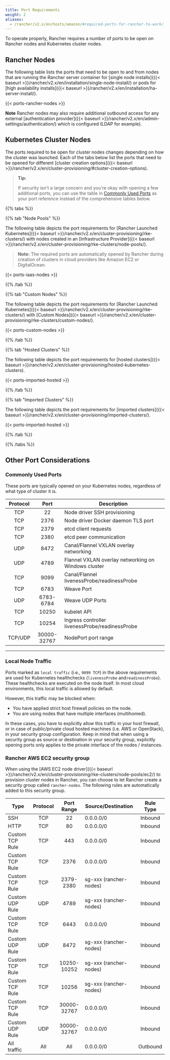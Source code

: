 ```yaml
---
title: Port Requirements
weight: 2
aliases:
  - /rancher/v2.x/en/hosts/amazon/#required-ports-for-rancher-to-work/
---
```


To operate properly, Rancher requires a number of ports to be open on Rancher nodes and Kubernetes cluster nodes.

## Rancher Nodes

The following table lists the ports that need to be open to and from nodes that are running the Rancher server container for [single node installs]({{< baseurl >}}/rancher/v2.x/en/installation/single-node-install/) or pods for [high availability installs]({{< baseurl >}}/rancher/v2.x/en/installation/ha-server-install/).

{{< ports-rancher-nodes >}}

**Note** Rancher nodes may also require additional outbound access for any external [authentication provider]({{< baseurl >}}/rancher/v2.x/en/admin-settings/authentication/) which is configured (LDAP for example).

## Kubernetes Cluster Nodes

The ports required to be open for cluster nodes changes depending on how the cluster was launched. Each of the tabs below list the ports that need to be opened for different [cluster creation options]({{< baseurl >}}/rancher/v2.x/en/cluster-provisioning/#cluster-creation-options).

>**Tip:**
>
>If security isn't a large concern and you're okay with opening a few additional ports, you can use the table in [Commonly Used Ports](#commonly-used-ports) as your port reference instead of the comprehensive tables below.

{{% tabs %}}

{{% tab "Node Pools" %}}

The following table depicts the port requirements for [Rancher Launched Kubernetes]({{< baseurl >}}/rancher/v2.x/en/cluster-provisioning/rke-clusters/) with nodes created in an [Infrastructure Provider]({{< baseurl >}}/rancher/v2.x/en/cluster-provisioning/rke-clusters/node-pools/).

>**Note:**
>The required ports are automatically opened by Rancher during creation of clusters in cloud providers like Amazon EC2 or DigitalOcean.

{{< ports-iaas-nodes >}}

{{% /tab %}}

{{% tab "Custom Nodes" %}}

The following table depicts the port requirements for [Rancher Launched Kubernetes]({{< baseurl >}}/rancher/v2.x/en/cluster-provisioning/rke-clusters/) with [Custom Nodes]({{< baseurl >}}/rancher/v2.x/en/cluster-provisioning/rke-clusters/custom-nodes/).

{{< ports-custom-nodes >}}

{{% /tab %}}

{{% tab "Hosted Clusters" %}}

The following table depicts the port requirements for [hosted clusters]({{< baseurl >}}/rancher/v2.x/en/cluster-provisioning/hosted-kubernetes-clusters).

{{< ports-imported-hosted >}}

{{% /tab %}}

{{% tab "Imported Clusters" %}}

The following table depicts the port requirements for [imported clusters]({{< baseurl >}}/rancher/v2.x/en/cluster-provisioning/imported-clusters/).

{{< ports-imported-hosted >}}

{{% /tab %}}

{{% /tabs %}}


## Other Port Considerations

### Commonly Used Ports

These ports are typically opened on your Kubernetes nodes, regardless of what type of cluster it is.

| Protocol 	|       Port       	| Description                                     	|
|:--------:	|:----------------:	|-------------------------------------------------	|
|    TCP   	|        22        	| Node driver SSH provisioning                    	|
|    TCP   	|       2376       	| Node driver Docker daemon TLS port              	|
|    TCP   	|       2379       	| etcd client requests                           	|
|    TCP   	|       2380       	| etcd peer communication                         	|
|    UDP   	|       8472       	| Canal/Flannel VXLAN overlay networking          	|
|    UDP   	|       4789       	| Flannel VXLAN overlay networking on Windows cluster |
|    TCP   	|       9099       	| Canal/Flannel livenessProbe/readinessProbe      	|
|    TCP   	|       6783       	| Weave Port      	|
|    UDP   	|       6783-6784   | Weave UDP Ports      	|
|    TCP   	|       10250      	| kubelet API                                     	|
|    TCP   	|       10254      	| Ingress controller livenessProbe/readinessProbe 	|
| TCP/UDP  	| 30000-</br>32767 	| NodePort port range                             	|

----

### Local Node Traffic

Ports marked as `local traffic` (i.e., `9099 TCP`) in the above requirements are used for Kubernetes healthchecks (`livenessProbe` and`readinessProbe`).
These healthchecks are executed on the node itself. In most cloud environments, this local traffic is allowed by default.

However, this traffic may be blocked when:

- You have applied strict host firewall policies on the node.
- You are using nodes that have multiple interfaces (multihomed).

In these cases, you have to explicitly allow this traffic in your host firewall, or in case of public/private cloud hosted machines (i.e. AWS or OpenStack), in your security group configuration. Keep in mind that when using a security group as source or destination in your security group, explicitly opening ports only applies to the private interface of the nodes / instances.

### Rancher AWS EC2 security group

When using the [AWS EC2 node driver]({{< baseurl >}}/rancher/v2.x/en/cluster-provisioning/rke-clusters/node-pools/ec2/) to provision cluster nodes in Rancher, you can choose to let Rancher create a security group called `rancher-nodes`. The following rules are automatically added to this security group.

|       Type      | Protocol |  Port Range | Source/Destination     | Rule Type |
|-----------------|:--------:|:-----------:|------------------------|:---------:|
|       SSH       |    TCP   | 22          | 0.0.0.0/0              | Inbound   |
|       HTTP      |    TCP   | 80          | 0.0.0.0/0              | Inbound   |
| Custom TCP Rule |    TCP   | 443         | 0.0.0.0/0              | Inbound   |
| Custom TCP Rule |    TCP   | 2376        | 0.0.0.0/0              | Inbound   |
| Custom TCP Rule |    TCP   | 2379-2380   | sg-xxx (rancher-nodes) | Inbound   |
| Custom UDP Rule |    UDP   | 4789        | sg-xxx (rancher-nodes) | Inbound   |
| Custom TCP Rule |    TCP   | 6443        | 0.0.0.0/0              | Inbound   |
| Custom UDP Rule |    UDP   | 8472        | sg-xxx (rancher-nodes) | Inbound   |
| Custom TCP Rule |    TCP   | 10250-10252 | sg-xxx (rancher-nodes) | Inbound   |
| Custom TCP Rule |    TCP   | 10256       | sg-xxx (rancher-nodes) | Inbound   |
| Custom TCP Rule |    TCP   | 30000-32767 | 0.0.0.0/0            | Inbound   |
| Custom UDP Rule |    UDP   | 30000-32767 | 0.0.0.0/0            | Inbound   |
| All traffic     |    All   | All         | 0.0.0.0/0              | Outbound  |
